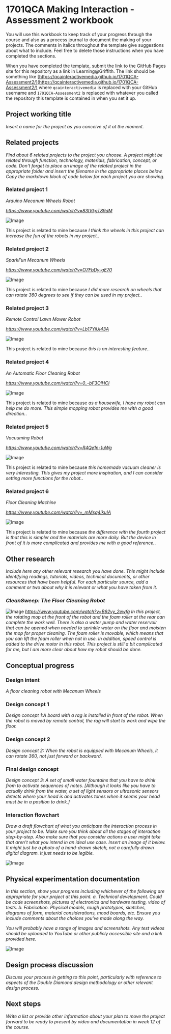 # 1701QCA Making Interaction - Assessment 2 workbook

You will use this workbook to keep track of your progress through the course and also as a process journal to document the making of your projects. The comments in italics throughout the template give suggestions about what to include. Feel free to delete those instructions when you have completed the sections.

When you have completed the template, submit the link to the GitHub Pages site for this repository as a link in Learning@Griffith. The link should be something like [https://qcainteractivemedia.github.io/1701QCA-Assessment2/](https://qcainteractivemedia.github.io/1701QCA-Assessment2/) where `qcainteractivemedia` is replaced with your GitHub username and `1701QCA-Assessment2` is replaced with whatever you called the repository this template is contained in when you set it up.

## Project working title ##
*Insert a name for the project as you conceive of it at the moment.*

## Related projects ##
*Find about 6 related projects to the project you choose. A project might be related through  function, technology, materials, fabrication, concept, or code. Don't forget to place an image of the related project in the appropriate folder and insert the filename in the appropriate places below. Copy the markdown block of code below for each project you are showing.*

### Related project 1 ###
*Arduino Mecanum Wheels Robot*

*https://www.youtube.com/watch?v=83tVkgT89dM*

![Image](relatedproject01.PNG)

This project is related to mine because *I think the wheels in this project can increase the fun of the robots in my project.*.

### Related project 2 ###
*SparkFun Mecanum Wheels*

*https://www.youtube.com/watch?v=O7FbDy-gE70*

![Image](relatedproject02.PNG)

This project is related to mine because *I did more research on wheels that can rotate 360 degrees to see if they can be used in my project.*.

### Related project 3 ###
*Remote Control Lawn Mower Robot*

*https://www.youtube.com/watch?v=Lb17YiUi43A*

![Image](relatedproject03.PNG)

This project is related to mine because *this is an interesting feature.*.

### Related project 4 ###
*An Automatic Floor Cleaning Robot*

*https://www.youtube.com/watch?v=0_-bF3OlHCI*

![Image](relatedproject04.PNG)

This project is related to mine because *as a housewife, I hope my robot can help me do more. This simple mopping robot provides me with a good direction.*.

### Related project 5 ###
*Vacuuming Robot*

*https://www.youtube.com/watch?v=R4Qe1n-1uWg*

![Image](relatedproject05.PNG)

This project is related to mine because *this homemade vacuum cleaner is very interesting. This gives my project more inspiration, and I can consider setting more functions for the robot.*.

### Related project 6 ###
*Floor Cleaning Machine*

*https://www.youtube.com/watch?v=_mMsg4ikuIA*

![Image](relatedproject06.PNG)

This project is related to mine because *the difference with the fourth project is that this is simpler and the materials are more daily. But the device in front of it is more complicated and provides me with a good reference.*.

## Other research ##
*Include here any other relevant research you have done. This might include identifying readings, tutorials, videos, technical documents, or other resources that have been helpful. For each particular source, add a comment or two about why it is relevant or what you have taken from it.*

### *CleanSweep: The Floor Cleaning Robot* ###

![Image](relatedproject07.PNG)
*https://www.youtube.com/watch?v=B92vy_2ewfg
In this project, the rotating mop at the front of the robot and the foam roller at the rear can complete the work well. There is also a water pump and water reservoir that can be opened when needed to sprinkle water on the floor and moisten the mop for proper cleaning. The foam roller is movable, which means that you can lift the foam roller when not in use. In addition, speed control is added to the drive motor in this robot. This project is still a bit complicated for me, but I am more clear about how my robot should be done.*

## Conceptual progress ##

### Design intent ###
*A floor cleaning robot with Mecanum Wheels*

### Design concept 1 ###
*Design concept 1:A board with a rag is installed in front of the robot. When the robot is moved by remote control, the rag will start to work and wipe the floor.* 



### Design concept 2 ###
*Design concept 2: When the robot is equipped with Mecanum Wheels, it can rotate 360, not just forward or backward.*

### Final design concept ###
*Design concept 3: A set of small water fountains that you have to drink from to activate sequences of notes.
[Although it looks like you have to actually drink from the water, a set of light sensors or ultrasonic sensors
detects where your head is and activates tones when it seems your head must be in a position to drink.]*

### Interaction flowchart ###
*Draw a draft flowchart of what you anticipate the interaction process in your project to be. Make sure you think about all the stages of interaction step-by-step. Also make sure that you consider actions a user might take that aren't what you intend in an ideal use case. Insert an image of it below. It might just be a photo of a hand-drawn sketch, not a carefully drawn digital diagram. It just needs to be legible.*

![Image](missingimage.png)

## Physical experimentation documentation ##

*In this section, show your progress including whichever of the following are appropriate for your project at this point.
a.	Technical development. Could be code screenshots, pictures of electronics and hardware testing, video of tests. 
b.	Fabrication. Physical models, rough prototypes, sketches, diagrams of form, material considerations, mood boards, etc.
Ensure you include comments about the choices you've made along the way.*

*You will probably have a range of images and screenshots. Any test videos should be uploaded to YouTube or other publicly accessible site and a link provided here.*

![Image](missingimage.png)

## Design process discussion ##
*Discuss your process in getting to this point, particularly with reference to aspects of the Double Diamond design methodology or other relevant design process.*

## Next steps ##
*Write a list or provide other information about your plan to move the project forward to be ready to present by video and documentation in week 12 of the course.*
